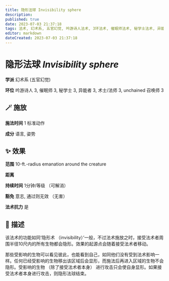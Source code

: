 ```yaml
---
title: 隐形法球 Invisibility sphere
description: 
published: true
date: 2023-07-03 21:37:18
tags: 法术, 幻术系, 五官幻觉, 吟游诗人法术, 3环法术, 催眠师法术, 秘学士法术, 异能者法术, 术士/法师法术, unchained 召唤师法术
editor: markdown
dateCreated: 2023-07-03 21:37:18
---
```


# **隐形法球** *Invisibility sphere*

**学派** 幻术系 (五官幻觉) 

**环位** 吟游诗人 3, 催眠师 3, 秘学士 3, 异能者 3, 术士/法师 3, unchained 召唤师 3

## 🪄 施放

**施法时间** 1 标准动作

**成分** 语言, 姿势

## ✨ 效果  

**范围** 10-ft.-radius emanation around the creature

**距离**   

**持续时间** 1分钟/等级 （可解消） 

**豁免** 意志, 通过则无效 （无害）

**法术抗力** 是

## 📖 描述

该法术的功能如同‘隐形术 （invisibility）’一般，不过法术施放之时，接受法术者周围半径10尺内的所有生物都会隐形。效果的起源点会随着接受法术者移动。

那些受影响的生物可以看见彼此，也能看到自己，如同他们没有受到法术影响一样。任何已经受影响的生物移出该区域后会显形，而施法后再进入区域的生物不会隐形。受影响的生物 （除了接受法术者本身） 进行攻击只会使自身显形。如果接受法术者本身进行攻击，则隐形法球结束。
    